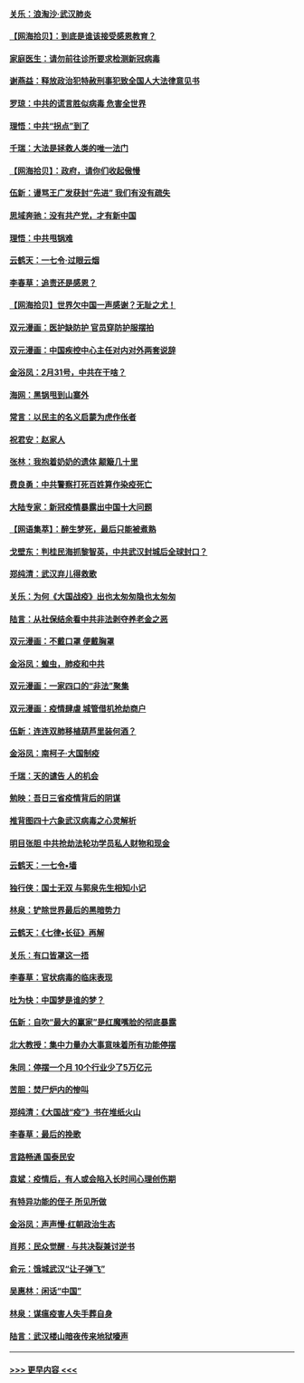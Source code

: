 #### [关乐：浪淘沙·武汉肺炎](../pages/nsc993/n11931792.md?t=03112303) 
#### [【网海拾贝】：到底是谁该接受感恩教育？](../pages/nsc993/n11931552.md?t=03112303) 
#### [家庭医生：请勿前往诊所要求检测新冠病毒](../pages/nsc993/n11929190.md?t=03112303) 
#### [谢燕益：释放政治犯特赦刑事犯致全国人大法律意见书](../pages/nsc993/n11928978.md?t=03112303) 
#### [罗琼：中共的谎言胜似病毒 危害全世界](../pages/nsc993/n11922636.md?t=03112303) 
#### [理悟：中共“拐点”到了](../pages/nsc993/n11928496.md?t=03112303) 
#### [千瑞：大法是拯救人类的唯一法门](../pages/nsc993/n11927637.md?t=03112303) 
#### [【网海拾贝】：政府，请你们收起傲慢](../pages/nsc993/n11926932.md?t=03112303) 
#### [伍新：谩骂王广发获封“先进” 我们有没有疏失](../pages/nsc993/n11926101.md?t=03112303) 
#### [思域奔驰：没有共产党，才有新中国](../pages/nsc993/n11926058.md?t=03112303) 
#### [理悟：中共甩锅难](../pages/nsc993/n11925355.md?t=03112303) 
#### [云鹤天：一七令·过眼云烟](../pages/nsc993/n11925284.md?t=03112303) 
#### [李春草：追责还是感恩？](../pages/nsc993/n11925274.md?t=03112303) 
#### [【网海拾贝】世界欠中国一声感谢？无耻之尤！](../pages/nsc993/n11925239.md?t=03112303) 
#### [双元漫画：医护缺防护 官员穿防护服摆拍](../pages/nsc993/n11923899.md?t=03112303) 
#### [双元漫画：中国疾控中心主任对内对外两套说辞](../pages/nsc993/n11921994.md?t=03112303) 
#### [金浴凤：2月31号，中共在干啥？](../pages/nsc993/n11922706.md?t=03112303) 
#### [海网：黑锅甩到山寨外](../pages/nsc993/n11922688.md?t=03112303) 
#### [常言：以民主的名义启蒙为虎作伥者](../pages/nsc993/n11922217.md?t=03112303) 
#### [祝君安：赵家人](../pages/nsc993/n11922209.md?t=03112303) 
#### [张林：我抱着奶奶的遗体 颠簸几十里](../pages/nsc993/n11920945.md?t=03112303) 
#### [费良勇：中共警察打死百姓算作染疫死亡](../pages/nsc993/n11919264.md?t=03112303) 
#### [大陆专家：新冠疫情暴露出中国十大问题](../pages/nsc993/n11919187.md?t=03112303) 
#### [【网语集萃】：醉生梦死，最后只能被煮熟](../pages/nsc993/n11918994.md?t=03112303) 
#### [戈壁东：判桂民海抓黎智英，中共武汉封城后全球封口？](../pages/nsc993/n11917982.md?t=03112303) 
#### [郑纯清：武汉弃儿得救歌](../pages/nsc993/n11917881.md?t=03112303) 
#### [关乐：为何《大国战疫》出也太匆匆隐也太匆匆](../pages/nsc993/n11917792.md?t=03112303) 
#### [陆言：从社保结余看中共非法剥夺养老金之恶](../pages/nsc993/n11917084.md?t=03112303) 
#### [双元漫画：不戴口罩 便戴胸罩](../pages/nsc993/n11916447.md?t=03112303) 
#### [金浴凤：蝗虫，肺疫和中共](../pages/nsc993/n11916904.md?t=03112303) 
#### [双元漫画：一家四口的“非法”聚集](../pages/nsc993/n11916378.md?t=03112303) 
#### [双元漫画：疫情肆虐 城管借机抢劫商户](../pages/nsc993/n11916310.md?t=03112303) 
#### [伍新：连连双肺移植葫芦里装何酒？](../pages/nsc993/n11913667.md?t=03112303) 
#### [金浴凤：南柯子·大国制疫](../pages/nsc993/n11913657.md?t=03112303) 
#### [千瑞：天的谴告  人的机会](../pages/nsc993/n11913309.md?t=03112303) 
#### [勉映：吾日三省疫情背后的阴谋](../pages/nsc993/n11913079.md?t=03112303) 
#### [推背图四十六象武汉病毒之心灵解析](../pages/nsc993/n11911761.md?t=03112303) 
#### [明目张胆 中共抢劫法轮功学员私人财物和现金](../pages/nsc993/n11910262.md?t=03112303) 
#### [云鹤天：一七令▪墙](../pages/nsc993/n11910627.md?t=03112303) 
#### [独行侠：国士无双 与郭泉先生相知小记](../pages/nsc993/n11910613.md?t=03112303) 
#### [林泉：铲除世界最后的黑暗势力](../pages/nsc993/n11909320.md?t=03112303) 
#### [云鹤天：《七律▪长征》再解](../pages/nsc993/n11909327.md?t=03112303) 
#### [关乐：有口皆罩这一捂](../pages/nsc993/n11908393.md?t=03112303) 
#### [李春草：官状病毒的临床表现](../pages/nsc993/n11908339.md?t=03112303) 
#### [吐为快：中国梦是谁的梦？](../pages/nsc993/n11906564.md?t=03112303) 
#### [伍新：自吹“最大的赢家”是红魔嘴脸的彻底暴露](../pages/nsc993/n11906407.md?t=03112303) 
#### [北大教授：集中力量办大事意味着所有功能停摆](../pages/nsc993/n11904800.md?t=03112303) 
#### [朱同：停摆一个月 10个行业少了5万亿元](../pages/nsc993/n11904498.md?t=03112303) 
#### [苦胆：焚尸炉内的惨叫](../pages/nsc993/n11904479.md?t=03112303) 
#### [郑纯清：《大国战“疫”》书在堆纸火山](../pages/nsc993/n11904450.md?t=03112303) 
#### [李春草：最后的挽歌](../pages/nsc993/n11904441.md?t=03112303) 
#### [言路畅通 国泰民安](../pages/nsc993/n11904222.md?t=03112303) 
#### [袁斌：疫情后，有人或会陷入长时间心理创伤期](../pages/nsc993/n11901514.md?t=03112303) 
#### [有特异功能的侄子 所见所做](../pages/nsc993/n11901154.md?t=03112303) 
#### [金浴凤：声声慢‧红朝政治生态](../pages/nsc993/n11899553.md?t=03112303) 
#### [肖邦：民众觉醒 · 与共决裂兼讨逆书](../pages/nsc993/n11898435.md?t=03112303) 
#### [俞元：饿城武汉“让子弹飞”](../pages/nsc993/n11898344.md?t=03112303) 
#### [吴惠林：闲话“中国”](../pages/nsc993/n11898182.md?t=03112303) 
#### [林泉：谋瘟疫害人失手葬自身](../pages/nsc993/n11897892.md?t=03112303) 
#### [陆言：武汉楼山暗夜传来地狱嚎声](../pages/nsc993/n11897033.md?t=03112303) 

----
#### [ >>> 更早内容 <<< ](../indexes/nsc993-earlier.md)
